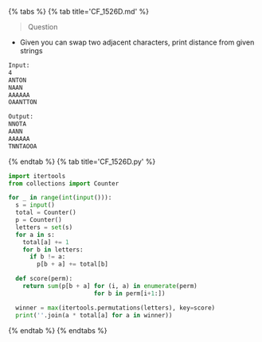 {% tabs %}
{% tab title='CF_1526D.md' %}

> Question

* Given you can swap two adjacent characters, print distance from given strings

```txt
Input:
4
ANTON
NAAN
AAAAAA
OAANTTON

Output:
NNOTA
AANN
AAAAAA
TNNTAOOA
```

{% endtab %}
{% tab title='CF_1526D.py' %}

```py
import itertools
from collections import Counter

for _ in range(int(input())):
  s = input()
  total = Counter()
  p = Counter()
  letters = set(s)
  for a in s:
    total[a] += 1
    for b in letters:
      if b != a:
        p[b + a] += total[b]

  def score(perm):
    return sum(p[b + a] for (i, a) in enumerate(perm)
                        for b in perm[i+1:])

  winner = max(itertools.permutations(letters), key=score)
  print(''.join(a * total[a] for a in winner))
```

{% endtab %}
{% endtabs %}
